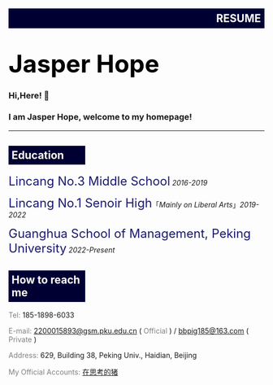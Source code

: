 <div style="background-color: #000033;width: 100%;">
	<h2 style="color: white;text-align: right;padding: 7px;">RESUME</h2>
</div>

# <font color="black" size=10 text-align=middle>Jasper Hope</font>
### Hi,Here! 🥰
### I am Jasper Hope, welcome to my homepage!
  ---
<div style="background-color: #000033;width: 30%;">
	<h2 style="color: white;text-align: left;padding: 6px;">Education</h2>
</div>

  <font color="midnightblue" size=5>Lincang No.3 Middle School</font> *2016-2019*
  
  <font color="midnightblue" size=5>Lincang No.1 Senoir High</font>「*Mainly on Liberal Arts*」*2019-2022*
  
  <font color="midnightblue" size=5>Guanghua School of Management, Peking University</font> *2022-Present*
  
<div style="background-color: #000033;width: 30%;">
	<h2 style="color: white;text-align: left;padding: 6px;">How to reach me</h2>
</div>

  <font color="gray">Tel:</font> 185-1898-6033
  
  <font color="gray">E-mail:</font> 2200015893@gsm.pku.edu.cn ( <font color="gray">Official</font> ) / bbpig185@163.com ( <font color="gray">Private</font> )
  
  <font color="gray">Address:</font> 629, Building 38, Peking Univ., Haidian, Beijing

  <font color="gray">My Official Accounts:</font> [在思考的猪](https://mp.weixin.qq.com/s/Vh5_pRwz_MplRXsA1rHOHA)
